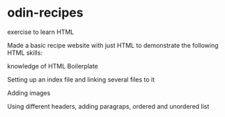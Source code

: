 # odin-recipes
exercise to learn HTML

Made a basic recipe website with just HTML to demonstrate the following HTML skills: 

knowledge of HTML Boilerplate

Setting up an index file and linking several files to it

Adding images

Using different headers, adding paragraps, ordered and unordered list
